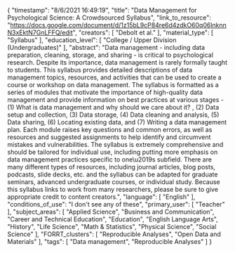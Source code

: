 {
    "timestamp": "8/6/2021 16:49:19",
    "title": "Data Management for Psychological Science: A Crowdsourced Syllabus",
    "link_to_resource": "https://docs.google.com/document/d/1z15bL9cP84re6d4zdkO60q06lnknnN3xEktN7GnLFFQ/edit",
    "creators": [
        "Debolt et al."
    ],
    "material_type": [
        "Syllabus"
    ],
    "education_level": [
        "College / Upper Division (Undergraduates)"
    ],
    "abstract": "Data management - including data preparation, cleaning, storage, and sharing - is critical to psychological research. Despite its importance, data management is rarely formally taught to students. This syllabus provides detailed descriptions of data management topics, resources, and activities that can be used to create a course or workshop on data management. The syllabus is formatted as a series of modules that motivate the importance of high-quality data management and provide information on best practices at various stages - (1) What is data management and why should we care about it? , (2) Data setup and collection, (3) Data storage, (4) Data cleaning and analysis, (5) Data sharing, (6) Locating existing data, and (7) Writing a data management plan. Each module raises key questions and common errors, as well as resources and suggested assignments to help identify and circumvent mistakes and vulnerabilities. The syllabus is extremely comprehensive and should be tailored for individual use, including putting more emphasis on data management practices specific to one\u2019s subfield. There are many different types of resources, including journal articles, blog posts, podcasts, slide decks, etc. and the syllabus can be adapted for graduate seminars, advanced undergraduate courses, or individual study. Because this syllabus links to work from many researchers, please be sure to give appropriate credit to content creators.",
    "language": [
        "English"
    ],
    "conditions_of_use": "I don't see any of these",
    "primary_user": [
        "Teacher"
    ],
    "subject_areas": [
        "Applied Science",
        "Business and Communication",
        "Career and Technical Education",
        "Education",
        "English Language Arts",
        "History",
        "Life Science",
        "Math & Statistics",
        "Physical Science",
        "Social Science"
    ],
    "FORRT_clusters": [
        "Reproducible Analyses",
        "Open Data and Materials"
    ],
    "tags": [
        "Data management",
        "Reproducible Analyses"
    ]
}